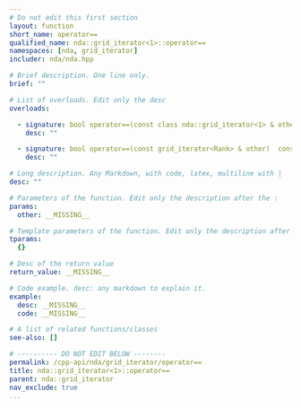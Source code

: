 ```yaml
---
# Do not edit this first section
layout: function
short_name: operator==
qualified_name: nda::grid_iterator<1>::operator==
namespaces: [nda, grid_iterator]
includer: nda/nda.hpp

# Brief description. One line only.
brief: ""

# List of overloads. Edit only the desc
overloads:

  - signature: bool operator==(const class nda::grid_iterator<1> & other)  const
    desc: ""

  - signature: bool operator==(const grid_iterator<Rank> & other)  const
    desc: ""

# Long description. Any Markdown, with code, latex, multiline with |
desc: ""

# Parameters of the function. Edit only the description after the :
params:
  other: __MISSING__

# Template parameters of the function. Edit only the description after the :
tparams:
  {}

# Desc of the return value
return_value: __MISSING__

# Code example. desc: any markdown to explain it.
example:
  desc: __MISSING__
  code: __MISSING__

# A list of related functions/classes
see-also: []

# ---------- DO NOT EDIT BELOW --------
permalink: /cpp-api/nda/grid_iterator/operator==
title: nda::grid_iterator<1>::operator==
parent: nda::grid_iterator
nav_exclude: true
...
```


